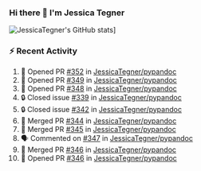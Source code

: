 ### Hi there 👋 I'm Jessica Tegner

![JessicaTegner's GitHub stats](https://github-readme-stats.vercel.app/api?username=jessicategner)]


### :zap: Recent Activity

<!--START_SECTION:activity-->
1. 💪 Opened PR [#352](https://github.com/JessicaTegner/pypandoc/pull/352) in [JessicaTegner/pypandoc](https://github.com/JessicaTegner/pypandoc)
2. 💪 Opened PR [#349](https://github.com/JessicaTegner/pypandoc/pull/349) in [JessicaTegner/pypandoc](https://github.com/JessicaTegner/pypandoc)
3. 💪 Opened PR [#348](https://github.com/JessicaTegner/pypandoc/pull/348) in [JessicaTegner/pypandoc](https://github.com/JessicaTegner/pypandoc)
4. 🔒 Closed issue [#339](https://github.com/JessicaTegner/pypandoc/issues/339) in [JessicaTegner/pypandoc](https://github.com/JessicaTegner/pypandoc)
5. 🔒 Closed issue [#342](https://github.com/JessicaTegner/pypandoc/issues/342) in [JessicaTegner/pypandoc](https://github.com/JessicaTegner/pypandoc)
6. 🎉 Merged PR [#344](https://github.com/JessicaTegner/pypandoc/pull/344) in [JessicaTegner/pypandoc](https://github.com/JessicaTegner/pypandoc)
7. 🎉 Merged PR [#345](https://github.com/JessicaTegner/pypandoc/pull/345) in [JessicaTegner/pypandoc](https://github.com/JessicaTegner/pypandoc)
8. 🗣 Commented on [#347](https://github.com/JessicaTegner/pypandoc/pull/347#issuecomment-1763261000) in [JessicaTegner/pypandoc](https://github.com/JessicaTegner/pypandoc)
9. 🎉 Merged PR [#346](https://github.com/JessicaTegner/pypandoc/pull/346) in [JessicaTegner/pypandoc](https://github.com/JessicaTegner/pypandoc)
10. 💪 Opened PR [#346](https://github.com/JessicaTegner/pypandoc/pull/346) in [JessicaTegner/pypandoc](https://github.com/JessicaTegner/pypandoc)
<!--END_SECTION:activity-->
